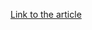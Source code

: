 [Link to the article](https://blog.trendmicro.com/trendlabs-security-intelligence/chessmasters-new-strategy-evolving-tools-tactics/)
